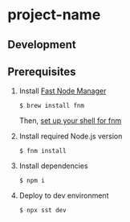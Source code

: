 # project-name

## Development

## Prerequisites

1. Install [Fast Node Manager](https://github.com/Schniz/fnm)

   ```shell
   $ brew install fnm
   ```

   Then, [set up your shell for fnm](https://github.com/Schniz/fnm#shell-setup)

2. Install required Node.js version

   ```shell
   $ fnm install
   ```

3. Install dependencies

   ```shell
   $ npm i
   ```

4. Deploy to dev environment

   ```shell
   $ npx sst dev
   ```
